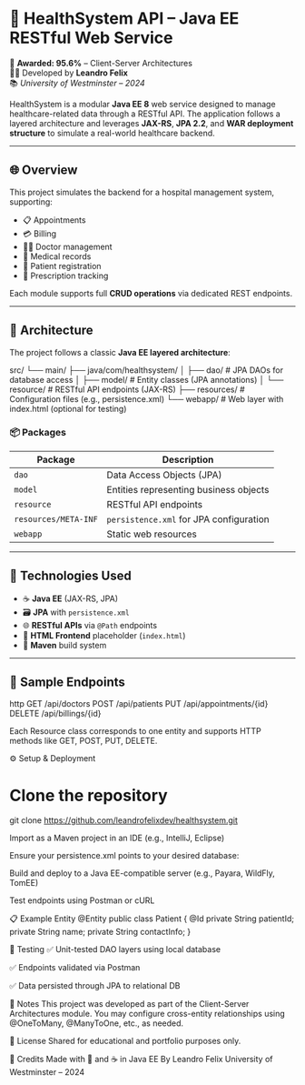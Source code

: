 # 🏥 HealthSystem API – Java EE RESTful Web Service

🏅 **Awarded: 95.6%** – Client-Server Architectures  
🧑‍🎓 Developed by **Leandro Felix**  
📚 *University of Westminster – 2024*

HealthSystem is a modular **Java EE 8** web service designed to manage healthcare-related data through a RESTful API. The application follows a layered architecture and leverages **JAX-RS**, **JPA 2.2**, and **WAR deployment structure** to simulate a real-world healthcare backend.

---

## 🌐 Overview

This project simulates the backend for a hospital management system, supporting:

- 📋 Appointments  
- 💳 Billing  
- 👨‍⚕️ Doctor management  
- 🧾 Medical records  
- 🧍 Patient registration  
- 💊 Prescription tracking

Each module supports full **CRUD operations** via dedicated REST endpoints.

---

## 🧱 Architecture

The project follows a classic **Java EE layered architecture**:

src/
└── main/
├── java/com/healthsystem/
│ ├── dao/ # JPA DAOs for database access
│ ├── model/ # Entity classes (JPA annotations)
│ └── resource/ # RESTful API endpoints (JAX-RS)
├── resources/ # Configuration files (e.g., persistence.xml)
└── webapp/ # Web layer with index.html (optional for testing)


### 📦 Packages

| Package               | Description                              |
|-----------------------|------------------------------------------|
| `dao`                 | Data Access Objects (JPA)                |
| `model`               | Entities representing business objects   |
| `resource`            | RESTful API endpoints                    |
| `resources/META-INF`  | `persistence.xml` for JPA configuration  |
| `webapp`              | Static web resources                     |

---

## 🧠 Technologies Used

- ☕ **Java EE** (JAX-RS, JPA)
- 🗃️ **JPA** with `persistence.xml`
- 🌐 **RESTful APIs** via `@Path` endpoints
- 📄 **HTML Frontend** placeholder (`index.html`)
- 🧪 **Maven** build system

---

## 🔗 Sample Endpoints

http
GET     /api/doctors
POST    /api/patients
PUT     /api/appointments/{id}
DELETE  /api/billings/{id}

Each Resource class corresponds to one entity and supports HTTP methods like GET, POST, PUT, DELETE.

⚙️ Setup & Deployment

# Clone the repository
git clone https://github.com/leandrofelixdev/healthsystem.git

Import as a Maven project in an IDE (e.g., IntelliJ, Eclipse)

Ensure your persistence.xml points to your desired database: <property name="javax.persistence.jdbc.url" value="jdbc:mysql://localhost:3306/healthdb" />

Build and deploy to a Java EE-compatible server (e.g., Payara, WildFly, TomEE)

Test endpoints using Postman or cURL

📋 Example Entity
@Entity
public class Patient {
    @Id
    private String patientId;
    private String name;
    private String contactInfo;
}

🧪 Testing
✅ Unit-tested DAO layers using local database

✅ Endpoints validated via Postman

✅ Data persisted through JPA to relational DB

📝 Notes
This project was developed as part of the Client-Server Architectures module.
You may configure cross-entity relationships using @OneToMany, @ManyToOne, etc., as needed.

📜 License
Shared for educational and portfolio purposes only.

🙌 Credits
Made with 🧠 and ☕ in Java EE
By Leandro Felix
University of Westminster – 2024